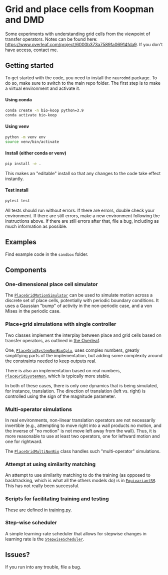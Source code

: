 # Grid and place cells from Koopman and DMD

Some experiments with understanding grid cells from the viewpoint of transfer operators. Notes can be found here: https://www.overleaf.com/project/6000b373a7589fa06914fda9. If you don't have access, contact me.

## Getting started

To get started with the code, you need to install the `neurodmd` package. To do so, make sure to switch to the main repo folder. The first step is to make a virtual environment and activate it.

#### Using conda

```sh
conda create -n bio-koop python=3.9
conda activate bio-koop
```

#### Using venv

```sh
python -m venv env
source venv/bin/activate
```

#### Install (either conda or venv)

```sh
pip install -e .
```

This makes an "editable" install so that any changes to the code take effect instantly.

#### Test install

```sh
pytest test
```

All tests should run without errors. If there are errors, double check your environment. If there are still errors, make a new environment following the instructions above. If there are still errors after that, file a bug, including as much information as possible.

## Examples

Find example code in the `sandbox` folder.

## Components

### One-dimensional place cell simulator

The [`PlaceGridMotionSimulator`](src/neurodmd/bump_simulator.py) can be used to simulate motion across a discrete set of place cells, potentially with periodic boundary conditions. It uses a Gaussian "bump" of activity in the non-periodic case, and a von Mises in the periodic case.

### Place+grid simulations with single controller

Two classes implement the interplay between place and grid cells based on transfer operators, as outlined in [the Overleaf](https://www.overleaf.com/project/6000b373a7589fa06914fda9).

One, [`PlaceGridSystemNonBioCplx`](src/neurodmd/naive_model_cplx.py), uses complex numbers, greatly simplifying parts of the implementation, but adding some complexity around the constraints needed to keep outputs real.

There is also an implementation based on real numbers, [`PlaceGridSystemNon`](src/neurodmd/naive_model.py), which is typically more stable.

In both of these cases, there is only one dynamics that is being simulated, for instance, translation. The direction of translation (left vs. right) is controlled using the sign of the magnitude parameter.

### Multi-operator simulations

In real environments, non-linear translation operators are not necessarily invertible (e.g., attempting to move right into a wall products no motion, and the inverse of "no motion" is not move left away from the wall). Thus, it is more reasonable to use at least two operators, one for leftward motion and one for rightward.

The [`PlaceGridMultiNonBio`](src/neurodmd/multi_model.py) class handles such "multi-operator" simulations.

### Attempt at using similarity matching

An attempt to use similarity matching to do the training (as opposed to backtracking, which is what all the others models do) is in [`EquivariantSM`](src/neurodmd/sm_model.py). This has not really been successful.


### Scripts for facilitating training and testing

These are defined in [training.py](src/neurodmd/training.py).

### Step-wise scheduler

A simple learning-rate scheduler that allows for stepwise changes in learning rate is the [`StepwiseScheduler`](src/neurodmd/utils.py).

## Issues?

If you run into any trouble, file a bug.

